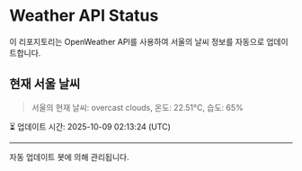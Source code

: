 
# Weather API Status

이 리포지토리는 OpenWeather API를 사용하여 서울의 날씨 정보를 자동으로 업데이트합니다.

## 현재 서울 날씨
> 서울의 현재 날씨: overcast clouds, 온도: 22.51°C, 습도: 65%

⏳ 업데이트 시간: 2025-10-09 02:13:24 (UTC)

---
자동 업데이트 봇에 의해 관리됩니다.
